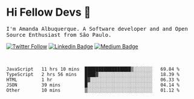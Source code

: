 # Hi Fellow Devs :wave:
   
<p>
  <samp>
    I'm Amanda Albuquerque. A Software developer and and Open Source Enthusiast from São Paulo.
  </samp>

  
  [![Twitter Follow](https://img.shields.io/twitter/follow/alalbux?style=social)](https://www.twitter.com/alalbux)
  [![Linkedin Badge](https://img.shields.io/badge/-alalbux-blue?style=flat-square&logo=Linkedin&logoColor=white&link=https://www.linkedin.com/in/alalbux/)](https://www.linkedin.com/in/alalbux/)
  [![Medium Badge](https://img.shields.io/badge/-alalbux-black?style=flat-square&logo=Medium&logoColor=white&link=https://medium.com/@alalbux)](https://medium.com/@alalbux)
</p>

  <br/>
  

<!--START_SECTION:waka-->
```text
JavaScript   11 hrs 10 mins  █████████████████▒░░░░░░░   69.84 % 
TypeScript   2 hrs 56 mins   ████▓░░░░░░░░░░░░░░░░░░░░   18.39 % 
HTML         1 hr            █▓░░░░░░░░░░░░░░░░░░░░░░░   06.33 % 
JSON         39 mins         █░░░░░░░░░░░░░░░░░░░░░░░░   04.14 % 
Other        10 mins         ▒░░░░░░░░░░░░░░░░░░░░░░░░   01.12 % 
```
<!--END_SECTION:waka-->

